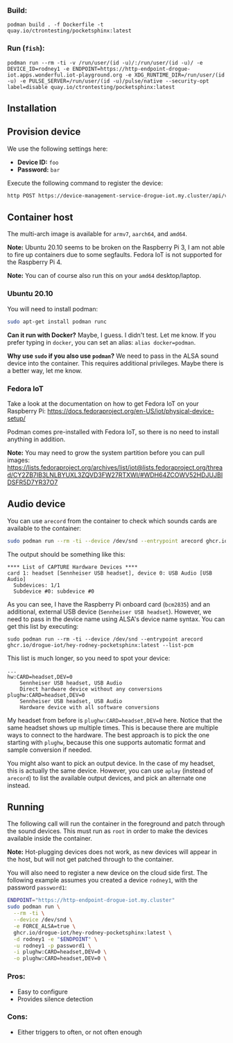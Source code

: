 ### Build:

~~~shell script
podman build . -f Dockerfile -t quay.io/ctrontesting/pocketsphinx:latest
~~~

### Run (`fish`):

~~~shell script
podman run --rm -ti -v /run/user/(id -u)/:/run/user/(id -u)/ -e DEVICE_ID=rodney1 -e ENDPOINT=https://http-endpoint-drogue-iot.apps.wonderful.iot-playground.org -e XDG_RUNTIME_DIR=/run/user/(id -u) -e PULSE_SERVER=/run/user/(id -u)/pulse/native --security-opt label=disable quay.io/ctrontesting/pocketsphinx:latest
~~~

## Installation

## Provision device

We use the following settings here:

* **Device ID:** `foo`
* **Password:** `bar`

Execute the following command to register the device:

~~~bash
http POST https://device-management-service-drogue-iot.my.cluster/api/v1/devices device_id=foo password=bar
~~~

## Container host

The multi-arch image is available for `armv7`, `aarch64`, and `amd64`.

**Note:** Ubuntu 20.10 seems to be broken on the Raspberry Pi 3, I am not able to fire up containers due to some
segfaults. Fedora IoT is not supported for the Raspberry Pi 4.

**Note:** You can of course also run this on your `amd64` desktop/laptop.

### Ubuntu 20.10

You will need to install podman:

~~~bash
sudo apt-get install podman runc
~~~

**Can it run with Docker?** Maybe, I guess. I didn't test. Let me know. If you prefer typing in `docker`, you can
set an alias: `alias docker=podman`.

**Why use `sudo` if you also use `podman`?** We need to pass in the ALSA sound device into the container. This
requires additional privileges. Maybe there is a better way, let me know.

### Fedora IoT

Take a look at the documentation on how to get Fedora IoT on your Raspberry Pi: https://docs.fedoraproject.org/en-US/iot/physical-device-setup/

Podman comes pre-installed with Fedora IoT, so there is no need to install anything in addition.

**Note:** You may need to grow the system partition before you can pull images: https://lists.fedoraproject.org/archives/list/iot@lists.fedoraproject.org/thread/CY2ZB7IB3LNLBYUXL3ZQVD3FW27RTXWI/#WDH64ZCOWV52HDJUJBIDSFR5D7YR37O7

## Audio device

You can use `arecord` from the container to check which sounds cards are available to the container:

~~~bash
sudo podman run --rm -ti --device /dev/snd --entrypoint arecord ghcr.io/drogue-iot/hey-rodney-pocketsphinx:latest --list-devices
~~~

The output should be something like this:

~~~
**** List of CAPTURE Hardware Devices ****
card 1: headset [Sennheiser USB headset], device 0: USB Audio [USB Audio]
  Subdevices: 1/1
  Subdevice #0: subdevice #0
~~~

As you can see, I have the Raspberry Pi onboard card (`bcm2835`) and an additional, external USB device (`Sennheiser USB headset`).
However, we need to pass in the device name using ALSA's device name syntax. You can get this list by executing:

~~~
sudo podman run --rm -ti --device /dev/snd --entrypoint arecord ghcr.io/drogue-iot/hey-rodney-pocketsphinx:latest --list-pcm
~~~

This list is much longer, so you need to spot your device:

~~~
...
hw:CARD=headset,DEV=0
    Sennheiser USB headset, USB Audio
    Direct hardware device without any conversions
plughw:CARD=headset,DEV=0
    Sennheiser USB headset, USB Audio
    Hardware device with all software conversions
~~~

My headset from before is `plughw:CARD=headset,DEV=0` here. Notice that the same headset shows up multiple times. This
is because there are multiple ways to connect to the hardware. The best approach is to pick the one starting with
`plughw`, because this one supports automatic format and sample conversion if needed.

You might also want to pick an output device. In the case of my headset, this is actually the same device. However,
you can use `aplay` (instead of `arecord`) to list the available output devices, and pick an alternate one instead.

## Running

The following call will run the container in the foreground and patch through the sound devices. This must run as `root`
in order to make the devices available inside the container.

**Note:** Hot-plugging devices does not work, as new devices will appear in the host, but will not get patched through
to the container.

You will also need to register a new device on the cloud side first. The following example assumes you created a
device `rodney1`, with the password `password1`:

~~~bash
ENDPOINT="https://http-endpoint-drogue-iot.my.cluster"
sudo podman run \
  --rm -ti \
  --device /dev/snd \
  -e FORCE_ALSA=true \
  ghcr.io/drogue-iot/hey-rodney-pocketsphinx:latest \
  -d rodney1 -e "$ENDPOINT" \
  -u rodney1 -p password1 \
  -i plughw:CARD=headset,DEV=0 \
  -o plughw:CARD=headset,DEV=0 \

~~~

### Pros:

  * Easy to configure
  * Provides silence detection

### Cons:

  * Either triggers to often, or not often enough
